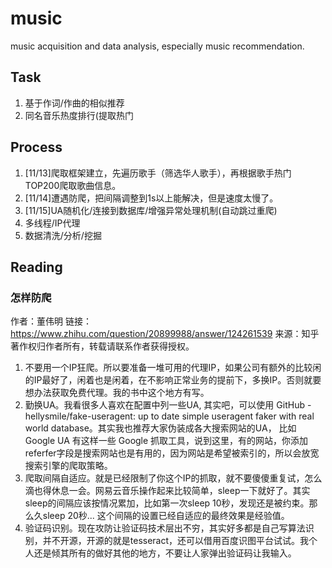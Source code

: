 # music
music acquisition and data analysis, especially music recommendation.

## Task
1. 基于作词/作曲的相似推荐
2. 同名音乐热度排行(提取热门

## Process
1. [11/13]爬取框架建立，先遍历歌手（筛选华人歌手），再根据歌手热门TOP200爬取歌曲信息。
2. [11/14]遭遇防爬，把间隔调整到1s以上能解决，但是速度太慢了。
3. [11/15]UA随机化/连接到数据库/增强异常处理机制(自动跳过重爬)
4. 多线程/IP代理
5. 数据清洗/分析/挖掘

## Reading

### 怎样防爬

作者：董伟明
链接：https://www.zhihu.com/question/20899988/answer/124261539
来源：知乎
著作权归作者所有，转载请联系作者获得授权。

1. 不要用一个IP狂爬。所以要准备一堆可用的代理IP，如果公司有额外的比较闲的IP最好了，闲着也是闲着，在不影响正常业务的提前下，多换IP。否则就要想办法获取免费代理。我的书中这个地方有写。
2. 勤换UA。我看很多人喜欢在配置中列一些UA, 其实吧，可以使用 GitHub - hellysmile/fake-useragent: up to date simple useragent faker with real world database。其实我也推荐大家伪装成各大搜索网站的UA， 比如Google UA 有这样一些 Google 抓取工具，说到这里，有的网站，你添加referfer字段是搜索网站也是有用的，因为网站是希望被索引的，所以会放宽搜索引擎的爬取策略。
3. 爬取间隔自适应。就是已经限制了你这个IP的抓取，就不要傻傻重复试，怎么滴也得休息一会。网易云音乐操作起来比较简单，sleep一下就好了。其实sleep的间隔应该按情况累加，比如第一次sleep 10秒，发现还是被约束。那么久sleep 20秒... 这个间隔的设置已经自适应的最终效果是经验值。
4. 验证码识别。现在攻防让验证码技术层出不穷，其实好多都是自己写算法识别，并不开源，开源的就是tesseract，还可以借用百度识图平台试试。我个人还是倾其所有的做好其他的地方，不要让人家弹出验证码让我输入。
